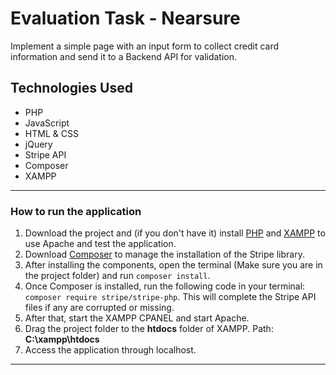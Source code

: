 # Evaluation Task - Nearsure

Implement a simple page with an input form to collect credit card information and send it to a Backend API for validation.

## Technologies Used
* PHP
* JavaScript
* HTML & CSS
* jQuery
* Stripe API
* Composer
* XAMPP
---
### How to run the application

1. Download the project and (if you don't have it) install [PHP](https://www.php.net/downloads.php) and [XAMPP](https://www.apachefriends.org/pt_br/download.html) to use Apache and test the application.
2. Download [Composer](https://getcomposer.org/download/) to manage the installation of the Stripe library.
3. After installing the components, open the terminal (Make sure you are in the project folder) and run `composer install`.
4. Once Composer is installed, run the following code in your terminal: `composer require stripe/stripe-php`. This will complete the Stripe API files if any are corrupted or missing.
5. After that, start the XAMPP CPANEL and start Apache.
6. Drag the project folder to the **htdocs** folder of XAMPP. Path: **C:\xampp\htdocs**
7. Access the application through localhost.
---
